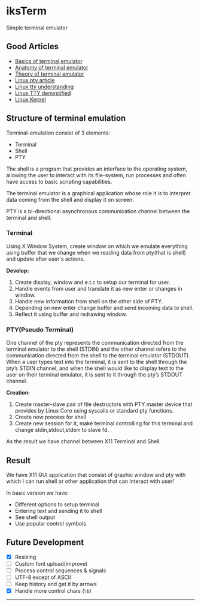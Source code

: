# iksTerm

Simple terminal emulator

## Good Articles

- [Basics of terminal emulator](https://www.uninformativ.de/blog/postings/2018-02-24/0/POSTING-en.html)
- [Anatomy of terminal emulator](https://poor.dev/blog/terminal-anatomy/)
- [Theory of terminal emulator](https://medium.com/@artur.araqelyan.0001/developing-terminal-emulator-in-c-9f3d2007e7c1)
- [Linux pty article](https://dev.to/napicella/linux-terminals-tty-pty-and-shell-192e)
- [Linux tty understanding](https://ishuah.com/2021/02/04/understanding-the-linux-tty-subsystem/)
- [Linux TTY demystified](https://www.linusakesson.net/programming/tty/)
- [Linux Kernel](https://aeb.win.tue.nl/linux/lk/lk-10.html)

## Structure of terminal emulation

Terminal-emulation consist of 3 elements:
- Terminal
- Shell
- PTY

The shell is a program that provides an interface to the operating system, allowing the user to interact with its file-system, run processes and often have access to basic scripting capabilities.

The terminal emulator is a graphical application whose role it is to interpret data coming from the shell and display it on screen.

PTY is a bi-directional asynchronous communication channel between the terminal and shell.

### Terminal

Using X Window System, create window on which we emulate everything using buffer that we change when we reading data from pty(that is shell) and update after user's actions.

**Develop:**

1. Create display, window and e.t.c to setup our terminal for user.
2. Handle events from user and translate it as new enter or changes in window.
3. Handle new information from shell on the other side of PTY.
4. Depending on new enter change buffer and send incoming data to shell.
5. Reflect it using buffer and redrawing window.

### PTY(Pseudo Terminal)

One channel of the pty represents the communication directed from the terminal emulator to the shell (STDIN) and the other channel refers to the communication directed from the shell to the terminal emulator (STDOUT). When a user types text into the terminal, it is sent to the shell through the pty’s STDIN channel, and when the shell would like to display text to the user on their terminal emulator, it is sent to it through the pty’s STDOUT channel.

**Creation:**

1. Create master-slave pair of file destructors with PTY master device that provides by Linux Core using syscalls or standard pty functions.
2. Create new process for shell
3. Create new session for it, make terminal controlling for this terminal and change stdin,stdout,stderr to slave fd.

As the result we have channel between X11 Terminal and Shell

## Result

We have X11 GUI application that consist of graphic window and pty with which I can run shell or other application that can interact with user!

In basic version we have:
- Different options to setup terminal
- Entering text and sending it to shell
- See shell output
- Use popular control symbols

## Future Development

- [x] Resizing
- [ ] Custom font upload(improve)
- [ ] Process control sequences & signals
- [ ] UTF-8 except of ASCII
- [ ] Keep history and get it by arrows
- [x] Handle more control chars (`\b`)

***
